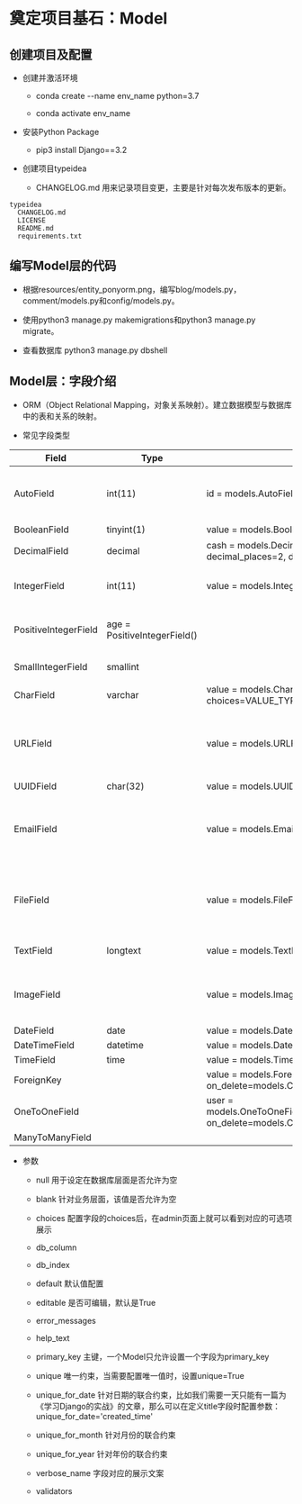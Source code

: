 # 奠定项目基石：Model

## 创建项目及配置

  + 创建并激活环境

    - conda create --name env_name python=3.7

    - conda activate env_name

  + 安装Python Package

    - pip3 install Django==3.2

  + 创建项目typeidea

    - CHANGELOG.md 用来记录项目变更，主要是针对每次发布版本的更新。

```
typeidea
  CHANGELOG.md
  LICENSE
  README.md
  requirements.txt
```

## 编写Model层的代码

  + 根据resources/entity_ponyorm.png，编写blog/models.py，comment/models.py和config/models.py。

  + 使用python3 manage.py makemigrations和python3 manage.py migrate。

  + 查看数据库 python3 manage.py dbshell

## Model层：字段介绍

  + ORM（Object Relational Mapping，对象关系映射）。建立数据模型与数据库中的表和关系的映射。

  + 常见字段类型

| Field | Type | Definition | Description |
| ----- | ---- | ---------- | ----------- |
| AutoField | int(11) | id = models.AutoField(primary_key=True) | 自增主键，Django Model默认提供，可以被重写 |
| BooleanField | tinyint(1) | value = models.BooleanField(default=False) | 布尔类型 |
| DecimalField | decimal | cash = models.DecimalField(max_digits=8, decimal_places=2, default=0, verbose_name='cash') | |
| IntegerField | int(11) | value = models.IntegerField() | 同AutoField一样，唯一的差别就是不自增 |
| PositiveIntegerField | age = PositiveIntegerField() | | 同IntegerField，只包含正整数 |
| SmallIntegerField | smallint | | 小整数时一般会用到 |
| CharField | varchar | value = models.CharField(max_length=10, choices=VALUE_TYPES, blank=True) | |
| URLField | | value = models.URLField(max_length = 200) | 继承自CharField，但是实现了对URL的特殊处理 |
| UUIDField | char(32) | value = models.UUIDField() | |
| EmailField | | value = models.EmailField(max_length=254) | 继承自CharField，但是实现了对E-mail的特殊处理 |
| FileField | | value = models.FileField(upload_to='uploads/') | 继承自CharField，但是实现了对File的特殊处理 |
| TextField | longtext | value = models.TextField() | 存放大量文本内容 |
| ImageField | | value = models.ImageField(upload_to='uploads/') | 继承自FileField，用来处理图片相关的数据 |
| DateField | date | value = models.DateField() | |
| DateTimeField | datetime | value = models.DateTimeField(auto_now_add=True) | |
| TimeField | time | value = models.TimeField() | |
| ForeignKey | | value = models.ForeignKey(User, on_delete=models.CASCADE, verbose_name='value') | |
| OneToOneField | | user = models.OneToOneField(settings.AUTH_USER_MODEL, on_delete=models.CASCADE) | |
| ManyToManyField | | | |

  + 参数

    - null 用于设定在数据库层面是否允许为空

    - blank 针对业务层面，该值是否允许为空

    - choices 配置字段的choices后，在admin页面上就可以看到对应的可选项展示

    - db_column

    - db_index

    - default 默认值配置

    - editable 是否可编辑，默认是True

    - error_messages

    - help_text

    - primary_key 主键，一个Model只允许设置一个字段为primary_key

    - unique 唯一约束，当需要配置唯一值时，设置unique=True

    - unique_for_date 针对日期的联合约束，比如我们需要一天只能有一篇为《学习Django的实战》的文章，那么可以在定义title字段时配置参数：unique_for_date='created_time'

    - unique_for_month 针对月份的联合约束

    - unique_for_year 针对年份的联合约束

    - verbose_name 字段对应的展示文案

    - validators
